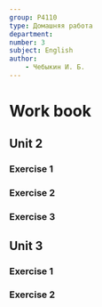 ```yaml
---
group: P4110
type: Домашняя работа
department:
number: 3
subject: English
author:
    - Чебыкин И. Б.
---
```


# Work book

## Unit 2

### Exercise 1

### Exercise 2

### Exercise 3

## Unit 3

### Exercise 1

### Exercise 2
